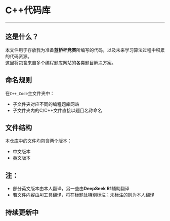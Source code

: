 # C++代码库  

---  

## 这是什么？  
本文件用于存放我为准备**蓝桥杯竞赛**所编写的代码，以及未来学习算法过程中积累的代码资源。  
这里将包含来自多个编程题库网站的各类题目解决方案。  

## 命名规则  
在`C++_Code`主文件夹中：  
- 子文件夹对应不同的编程题库网站  
- 子文件夹内的C/C++文件直接以题目名称命名  

## 文件结构  
本仓库中的文件均包含两个版本：  
- 中文版本  
- 英文版本  

## 注：  
- 部分英文版本由本人翻译，另一些由**DeepSeek R1**辅助翻译  
- 若文件内容由AI工具翻译，将在标题处特别标注；未标注的则为本人翻译  

## 持续更新中  